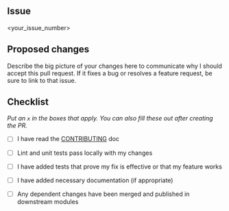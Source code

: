 ## Issue

<your_issue_number>

## Proposed changes

Describe the big picture of your changes here to communicate why I should accept this pull request. If it fixes a bug or resolves a feature request, be sure to link to that issue.

## Checklist

_Put an `x` in the boxes that apply. You can also fill these out after creating the PR._

- [ ] I have read the [CONTRIBUTING][con] doc
- [ ] Lint and unit tests pass locally with my changes
- [ ] I have added tests that prove my fix is effective or that my feature works
- [ ] I have added necessary documentation (if appropriate)
- [ ] Any dependent changes have been merged and published in downstream modules


[con]: CONTRIBUTING.md
